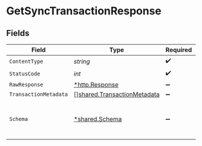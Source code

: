 # GetSyncTransactionResponse


## Fields

| Field                                                                      | Type                                                                       | Required                                                                   | Description                                                                |
| -------------------------------------------------------------------------- | -------------------------------------------------------------------------- | -------------------------------------------------------------------------- | -------------------------------------------------------------------------- |
| `ContentType`                                                              | *string*                                                                   | :heavy_check_mark:                                                         | N/A                                                                        |
| `StatusCode`                                                               | *int*                                                                      | :heavy_check_mark:                                                         | N/A                                                                        |
| `RawResponse`                                                              | [*http.Response](https://pkg.go.dev/net/http#Response)                     | :heavy_minus_sign:                                                         | N/A                                                                        |
| `TransactionMetadata`                                                      | [][shared.TransactionMetadata](../../models/shared/transactionmetadata.md) | :heavy_minus_sign:                                                         | Success                                                                    |
| `Schema`                                                                   | [*shared.Schema](../../models/shared/schema.md)                            | :heavy_minus_sign:                                                         | Your API request was not properly authorized.                              |